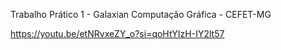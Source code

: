 Trabalho Prático 1 - Galaxian
Computação Gráfica - CEFET-MG

https://youtu.be/etNRvxeZY_o?si=qoHtYIzH-IY2lt57
